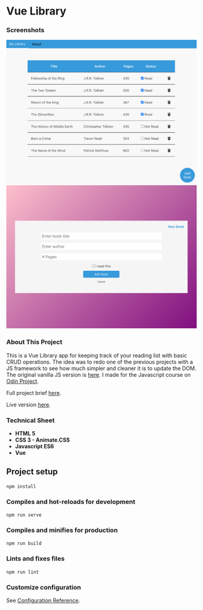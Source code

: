 # Vue Library

<h3>Screenshots</h3>
<img src="README_images/main.png">
<img src="/README_images/addbook.png">


<h3>About This Project</h3>
<p>This is a Vue Library app for keeping track of your reading list with basic CRUD operations. The idea was to redo one of the previous projects with a JS framework to see how much simpler and cleaner it is to update the DOM. The original vanilla JS version is <a href="https://github.com/mickywagner/Library">here</a>. I made for the Javascript course on <a href="https://www.theodinproject.com/">Odin Project</a>.
</p>
<p>Full project brief <a href="https://www.theodinproject.com/courses/javascript/lessons/frameworks">here</a>.</p>
<p>Live version <a href="https://mickywagner.github.io/vue-library/">here</a>.</p>


<h3>Technical Sheet</h3>

<strong>
<ul>
  <li>HTML 5</li>
  <li>CSS 3 - Animate.CSS</li>
  <li>Javascript ES6</li>
  <li>Vue</li>
</ul>
</strong>

## Project setup
```
npm install
```

### Compiles and hot-reloads for development
```
npm run serve
```

### Compiles and minifies for production
```
npm run build
```

### Lints and fixes files
```
npm run lint
```

### Customize configuration
See [Configuration Reference](https://cli.vuejs.org/config/).
